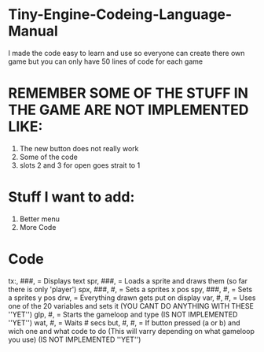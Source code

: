 # Tiny-Engine-Codeing-Language-Manual
I made the code easy to learn and use so everyone can create there own game but you can only have 50 lines of code for each game

# REMEMBER SOME OF THE STUFF IN THE GAME ARE NOT IMPLEMENTED LIKE:
1. The new button does not really work
2. Some of the code
3. slots 2 and 3 for open goes strait to 1
# Stuff I want to add:
1. Better menu
2. More Code

# Code
tx:, ###, = Displays text
spr, ###, = Loads a sprite and draws them (so far there is only 'player')
spx, ###, #, = Sets a sprites x pos
spy, ###, #, = Sets a sprites y pos
drw, = Everything drawn gets put on display
var, #, #, = Uses one of the 20 variables and sets it (YOU CANT DO ANYTHING WITH THESE ''YET'')
glp, #, = Starts the gameloop and type (IS NOT IMPLEMENTED ''YET'')
wat, #, = Waits # secs
but, #, #, = If button pressed (a or b) and wich one and what code to do (This will varry depending on what gameloop you use) (IS NOT IMPLEMENTED ''YET'')
